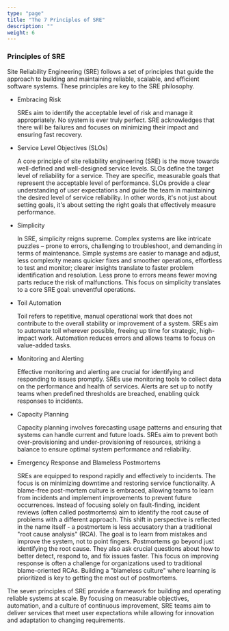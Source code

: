 ```yaml
---
type: "page"
title: "The 7 Principles of SRE"
description: ""
weight: 6
---
```


### Principles of SRE

Site Reliability Engineering (SRE) follows a set of principles that guide the approach to building and maintaining reliable, scalable, and efficient software systems. These principles are key to the SRE philosophy.

- Embracing Risk
    
    SREs aim to identify the acceptable level of risk and manage it appropriately. No system is ever truly perfect. SRE acknowledges that there will be failures and focuses on minimizing their impact and ensuring fast recovery.

- Service Level Objectives (SLOs)
    
    A core principle of site reliability engineering (SRE) is the move towards well-defined and well-designed service levels. SLOs define the target level of reliability for a service. They are specific, measurable goals that represent the acceptable level of performance. SLOs provide a clear understanding of user expectations and guide the team in maintaining the desired level of service reliability. In other 
    words, it's not just about setting goals, it's about setting the right goals that effectively measure performance.

- Simplicity
    
    In SRE, simplicity reigns supreme. Complex systems are like intricate puzzles – prone to errors, challenging to troubleshoot, and demanding in terms of maintenance. Simple systems are easier to manage and adjust, less complexity means quicker fixes and smoother operations, effortless to test and monitor; clearer insights translate to faster problem identification and resolution. Less prone to errors means fewer moving parts reduce the risk of malfunctions. This focus on simplicity translates to a core SRE goal: uneventful operations.

- Toil Automation
    
    Toil refers to repetitive, manual operational work that does not contribute to the overall stability or improvement of a system. SREs aim to automate toil wherever possible, freeing up time for strategic, high-impact work. Automation reduces errors and allows teams to focus on value-added tasks.

- Monitoring and Alerting
    
    Effective monitoring and alerting are crucial for identifying and responding to issues promptly. SREs use monitoring tools to collect data on the performance and health of services. Alerts are set up to notify teams when predefined thresholds are breached, enabling quick responses to incidents.

- Capacity Planning
    
    Capacity planning involves forecasting usage patterns and ensuring that systems can handle current and future loads. SREs aim to prevent both over-provisioning and under-provisioning of resources, striking a balance to ensure optimal system performance and reliability.

- Emergency Response and Blameless Postmortems
    
    SREs are equipped to respond rapidly and effectively to incidents. The focus is on minimizing downtime and restoring service functionality. A blame-free post-mortem culture is embraced, allowing teams to learn from incidents and implement improvements to prevent future occurrences.
    Instead of focusing solely on fault-finding, incident reviews (often called postmortems) aim to identify the root cause of problems with a different approach. This shift in perspective is reflected in the name itself - a postmortem is less accusatory than a traditional "root cause analysis" (RCA). The goal is to learn from mistakes and improve the system, not to point fingers.
    Postmortems go beyond just identifying the root cause. They also ask crucial questions about how to better detect, respond to, and fix issues faster. This focus on improving response is often a challenge for organizations used to traditional blame-oriented RCAs. Building 
    a "blameless culture" where learning is prioritized is key to getting the most out of postmortems.
    

The seven principles of SRE provide a framework for building and operating reliable systems at scale. By focusing on measurable objectives, automation, and a culture of continuous improvement, SRE teams aim to deliver services that meet user expectations while allowing for innovation and adaptation to changing requirements.